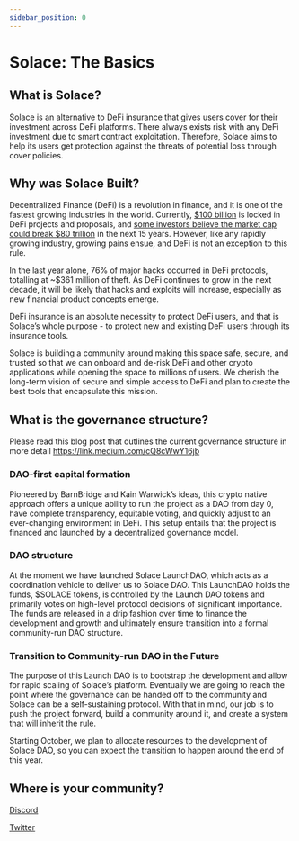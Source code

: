 ```yaml
---
sidebar_position: 0
---
```

# Solace: The Basics

## What is Solace?
Solace is an alternative to DeFi insurance that gives users cover for their investment across DeFi platforms. There always exists risk with any DeFi investment due to smart contract exploitation. Therefore, Solace aims to help its users get protection against the threats of potential loss through cover policies. 


## Why was Solace Built?
Decentralized Finance (DeFi) is a revolution in finance, and it is one of the fastest growing industries in the world. Currently, [$100 billion](https://www.statista.com/statistics/1237821/defi-market-size-value-crypto-locked-usd/) is locked in DeFi projects and proposals, and [some investors believe the market cap could break $80 trillion](https://cointelegraph.com/news/tim-draper-predicts-total-crypto-market-cap-of-80-trillion-in-next-15-years#:~:text=Sep%2015%2C%202018-,Tim%20Draper%20Predicts%20Total%20Crypto%20Market%20Cap%20of%20%2480%20Trillion,in%20the%20next%2015%20years.) in the next 15 years. However, like any rapidly growing industry, growing pains ensue, and DeFi is not an exception to this rule.

In the last year alone, 76% of major hacks occurred in DeFi protocols, totalling at ~$361 million of theft. As DeFi continues to grow in the next decade, it will be likely that hacks and exploits will increase, especially as new financial product concepts emerge.

DeFi insurance is an absolute necessity to protect DeFi users, and that is Solace’s whole purpose - to protect new and existing DeFi users through its insurance tools.

Solace is building a community around making this space safe, secure, and trusted so that we can onboard and de-risk DeFi and other crypto applications while opening the space to millions of users. We cherish the long-term vision of secure and simple access to DeFi and plan to create the best tools that encapsulate this mission.

## What is the governance structure?
Please read this blog post that outlines the current governance structure in more detail https://link.medium.com/cQ8cWwY16jb

### DAO-first capital formation
Pioneered by BarnBridge and Kain Warwick’s ideas, this crypto native approach offers a unique ability to run the project as a DAO from day 0, have complete transparency, equitable voting, and quickly adjust to an ever-changing environment in DeFi. This setup entails that the project is financed and launched by a decentralized governance model.

### DAO structure
At the moment we have launched Solace LaunchDAO, which acts as a coordination vehicle to deliver us to Solace DAO. This LaunchDAO holds the funds, $SOLACE tokens, is controlled by the Launch DAO tokens and primarily votes on high-level protocol decisions of significant importance. The funds are released in a drip fashion over time to finance the development and growth and ultimately ensure transition into a formal community-run DAO structure.

### Transition to Community-run DAO in the Future
The purpose of this Launch DAO is to bootstrap the development and allow for rapid scaling of Solace’s platform. Eventually we are going to reach the point where the governance can be handed off to the community and Solace can be a self-sustaining protocol. With that in mind, our job is to push the project forward, build a community around it, and create a system that will inherit the rule.

Starting October, we plan to allocate resources to the development of Solace DAO, so you can expect the transition to happen around the end of this year.

## Where is your community?
[<u>Discord</u>](https://discord.solace.fi)

[<u>Twitter</u>](https://twitter.com/SolaceFi)